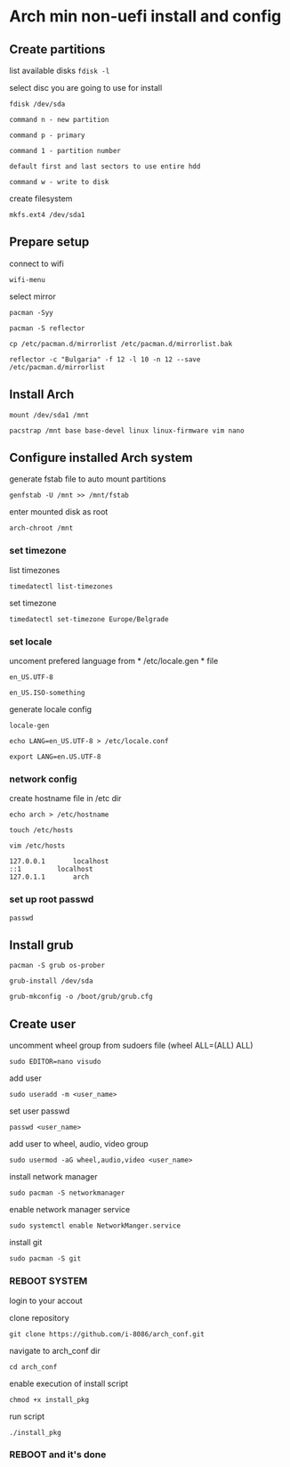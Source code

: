 # Arch min non-uefi install and config

## Create partitions
list available disks
`fdisk -l`

select disc you are going to use for install

`fdisk /dev/sda`

	command n - new partition
	
	command p - primary
	
	command 1 - partition number
	
	default first and last sectors to use entire hdd
	
	command w - write to disk
	
	
create filesystem

`mkfs.ext4 /dev/sda1`

## Prepare setup

connect to wifi

`wifi-menu`

select mirror

`pacman -Syy`

`pacman -S reflector`

`cp /etc/pacman.d/mirrorlist /etc/pacman.d/mirrorlist.bak`

`reflector -c "Bulgaria" -f 12 -l 10 -n 12 --save /etc/pacman.d/mirrorlist`


## Install Arch

`mount /dev/sda1 /mnt`

`pacstrap /mnt base base-devel linux linux-firmware vim nano`

## Configure installed Arch system

generate fstab file to auto mount partitions

`genfstab -U /mnt >> /mnt/fstab`

enter mounted disk as root

`arch-chroot /mnt`

### set timezone

list timezones

`timedatectl list-timezones`

set timezone

`timedatectl set-timezone Europe/Belgrade`

### set locale

uncoment prefered language from * /etc/locale.gen * file

	en_US.UTF-8
	
	en_US.ISO-something

generate locale config

	locale-gen
	
	echo LANG=en_US.UTF-8 > /etc/locale.conf
	
	export LANG=en.US.UTF-8
	
### network config

create hostname file in /etc dir

`echo arch > /etc/hostname`

`touch /etc/hosts`

`vim /etc/hosts`

```
127.0.0.1		localhost
::1			localhost
127.0.1.1		arch
```

### set up root passwd
`passwd`

## Install grub

`pacman -S grub os-prober`

`grub-install /dev/sda`

`grub-mkconfig -o /boot/grub/grub.cfg`

## Create user

uncomment wheel group from sudoers file (wheel ALL=(ALL) ALL)

`sudo EDITOR=nano visudo`

add user

`sudo useradd -m <user_name>`

set user passwd

`passwd <user_name>`

add user to wheel, audio, video group

`sudo usermod -aG wheel,audio,video <user_name>`

install network manager

`sudo pacman -S networkmanager`

enable network manager service

`sudo systemctl enable NetworkManger.service`

install git

`sudo pacman -S git`

### REBOOT SYSTEM

login to your accout

clone repository

`git clone https://github.com/i-8086/arch_conf.git`

navigate to arch_conf dir

`cd arch_conf`

enable execution of install script

`chmod +x install_pkg`

run script

`./install_pkg`

### REBOOT and it's done


